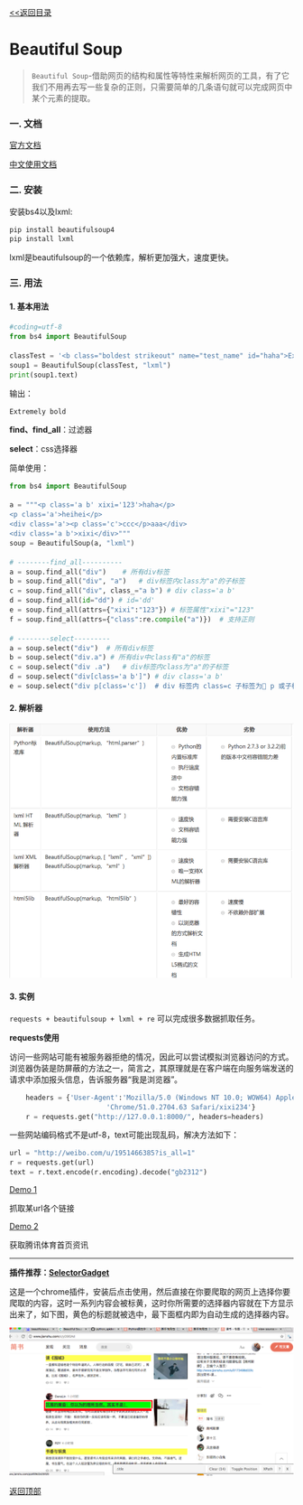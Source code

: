 <a href="index.md" name="top"><<返回目录</a>

# Beautiful Soup

>`Beautiful Soup`-借助网页的结构和属性等特性来解析网页的工具，有了它我们不用再去写一些复杂的正则，只需要简单的几条语句就可以完成网页中某个元素的提取。

### 一. 文档

[官方文档](https://www.crummy.com/software/BeautifulSoup/)

[中文使用文档](https://www.crummy.com/software/BeautifulSoup/bs4/doc/index.zh.html)

### 二. 安装

安装bs4以及lxml:   

```sh
pip install beautifulsoup4
pip install lxml

```
lxml是beautifulsoup的一个依赖库，解析更加强大，速度更快。

### 三. 用法

#### 1. 基本用法

```python
#coding=utf-8
from bs4 import BeautifulSoup

classTest = '<b class="boldest strikeout" name="test_name" id="haha">Extremely bold</b>'
soup1 = BeautifulSoup(classTest, "lxml")
print(soup1.text)
```
输出：

```
Extremely bold
```

**find、find_all**：过滤器

**select**：css选择器

简单使用：

```python
from bs4 import BeautifulSoup

a = """<p class='a b' xixi='123'>haha</p>
<p class='a'>heihei</p>
<div class='a'><p class='c'>ccc</p>aaa</div>
<div class='a b'>xixi</div>"""
soup = BeautifulSoup(a, "lxml")

# --------find_all----------
a = soup.find_all("div")	# 所有div标签
b = soup.find_all("div", "a")	# div标签内class为"a"的子标签
c = soup.find_all("div", class_="a b") # div class='a b'
d = soup.find_all(id="dd") # id='dd'
e = soup.find_all(attrs={"xixi":"123"}) # 标签属性"xixi"="123"
f = soup.find_all(attrs={"class":re.compile("a")})	# 支持正则

# --------select---------
a = soup.select("div")	# 所有div标签
b = soup.select("div.a") # 所有div中class有"a"的标签
c = soup.select("div .a")	# div标签内class为"a"的子标签
d = soup.select("div[class='a b']") # div class='a b'
e = soup.select("div p[class='c'])	# div 标签内 class=c 子标签为 p 或子标签的子标签为p

```

#### 2. 解析器

![解析器](img/jiexiqi.png)

#### 3. 实例
`requests + beautifulsoup + lxml + re` 可以完成很多数据抓取任务。

**requests使用**   

访问一些网站可能有被服务器拒绝的情况，因此可以尝试模拟浏览器访问的方式。浏览器伪装是防屏蔽的方法之一，简言之，其原理就是在客户端在向服务端发送的请求中添加报头信息，告诉服务器“我是浏览器”。

```python
    headers = {'User-Agent':'Mozilla/5.0 (Windows NT 10.0; WOW64) AppleWebKit/537.36 (KHTML, like Gecko) '
                        'Chrome/51.0.2704.63 Safari/xixi234'}
    r = requests.get("http://127.0.0.1:8000/", headers=headers)
```

一些网站编码格式不是utf-8，text可能出现乱码，解决方法如下：

```python
url = "http://weibo.com/u/1951466385?is_all=1"
r = requests.get(url)
text = r.text.encode(r.encoding).decode("gb2312")
```


[Demo 1](https://github.com/JHFighting/python_spider/blob/master/BeautifulSoup/demo_2.py)

抓取某url各个链接

[Demo 2](https://github.com/JHFighting/python_spider/blob/master/BeautifulSoup/sport.py)

获取腾讯体育首页资讯

---


**插件推荐：[SelectorGadget](http://selectorgadget.com/)**

这是一个chrome插件，安装后点击使用，然后直接在你要爬取的网页上选择你要爬取的内容，这时一系列内容会被标黄，这时你所需要的选择器内容就在下方显示出来了，如下图，黄色的标题就被选中，最下面框内即为自动生成的选择器内容。

![](img/selectorgadget.png)


 [返回顶部](#top)